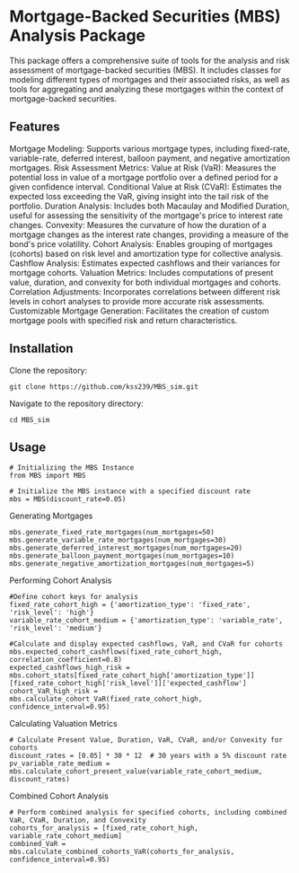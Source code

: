 # Mortgage-Backed Securities (MBS) Analysis Package

This package offers a comprehensive suite of tools for the analysis and risk assessment of mortgage-backed securities (MBS). It includes classes for modeling different types of mortgages and their associated risks, as well as tools for aggregating and analyzing these mortgages within the context of mortgage-backed securities.

## Features

Mortgage Modeling: Supports various mortgage types, including fixed-rate, variable-rate, deferred interest, balloon payment, and negative amortization mortgages.
Risk Assessment Metrics:
Value at Risk (VaR): Measures the potential loss in value of a mortgage portfolio over a defined period for a given confidence interval.
Conditional Value at Risk (CVaR): Estimates the expected loss exceeding the VaR, giving insight into the tail risk of the portfolio.
Duration Analysis: Includes both Macaulay and Modified Duration, useful for assessing the sensitivity of the mortgage's price to interest rate changes.
Convexity: Measures the curvature of how the duration of a mortgage changes as the interest rate changes, providing a measure of the bond's price volatility.
Cohort Analysis: Enables grouping of mortgages (cohorts) based on risk level and amortization type for collective analysis.
Cashflow Analysis: Estimates expected cashflows and their variances for mortgage cohorts.
Valuation Metrics: Includes computations of present value, duration, and convexity for both individual mortgages and cohorts.
Correlation Adjustments: Incorporates correlations between different risk levels in cohort analyses to provide more accurate risk assessments.
Customizable Mortgage Generation: Facilitates the creation of custom mortgage pools with specified risk and return characteristics.

## Installation
Clone the repository:
```
git clone https://github.com/kss239/MBS_sim.git
```

Navigate to the repository directory:
```
cd MBS_sim
```

## Usage
```
# Initializing the MBS Instance
from MBS import MBS

# Initialize the MBS instance with a specified discount rate
mbs = MBS(discount_rate=0.05)
```

Generating Mortgages
```
mbs.generate_fixed_rate_mortgages(num_mortgages=50)
mbs.generate_variable_rate_mortgages(num_mortgages=30)
mbs.generate_deferred_interest_mortgages(num_mortgages=20)
mbs.generate_balloon_payment_mortgages(num_mortgages=10)
mbs.generate_negative_amortization_mortgages(num_mortgages=5)
```

Performing Cohort Analysis
```
#Define cohort keys for analysis
fixed_rate_cohort_high = {'amortization_type': 'fixed_rate', 'risk_level': 'high'}
variable_rate_cohort_medium = {'amortization_type': 'variable_rate', 'risk_level': 'medium'}

#Calculate and display expected cashflows, VaR, and CVaR for cohorts
mbs.expected_cohort_cashflows(fixed_rate_cohort_high, correlation_coefficient=0.8)
expected_cashflows_high_risk = mbs.cohort_stats[fixed_rate_cohort_high['amortization_type']][fixed_rate_cohort_high['risk_level']]['expected_cashflow']
cohort_VaR_high_risk = mbs.calculate_cohort_VaR(fixed_rate_cohort_high, confidence_interval=0.95)
```

Calculating Valuation Metrics
```
# Calculate Present Value, Duration, VaR, CVaR, and/or Convexity for cohorts
discount_rates = [0.05] * 30 * 12  # 30 years with a 5% discount rate
pv_variable_rate_medium = mbs.calculate_cohort_present_value(variable_rate_cohort_medium, discount_rates)
```

Combined Cohort Analysis
```
# Perform combined analysis for specified cohorts, including combined VaR, CVaR, Duration, and Convexity
cohorts_for_analysis = [fixed_rate_cohort_high, variable_rate_cohort_medium]
combined_VaR = mbs.calculate_combined_cohorts_VaR(cohorts_for_analysis, confidence_interval=0.95)
```
